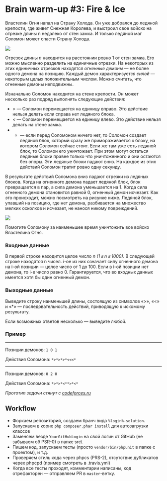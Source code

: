 Brain warm-up #3: Fire &amp; Ice
=============================

Властелин Огня напал на Страну Холода. Он уже добрался до ледяной крепости, где живет Снежная Королева, и выстроил свое войско на отрезке длины n недалеко от стен замка. И только ледяной маг Соломон может спасти Страну Холода.

![](http://codeforces.ru/renderer/aee1cfb37135b19939966d69d5e4382ddd348a0b.png)

Отрезок длины *n* находится на расстоянии ровно 1 от стен замка. Его можно мысленно разделить на единичные отрезки. На некоторых из этих единичных отрезков находятся *огненные демоны* — не более одного демона на позицию. Каждый демон характеризуется *силой* — некоторым целых положительным числом. Можно считать, что огненные демоны неподвижны.

Изначально Соломон находится на стене крепости. Он может несколько раз подряд выполнять следующие действия:

- *>* — Соломон перемещается на единицу вправо. Это действие нельзя делать если справа нет ледяного блока.
- *<* — Соломон перемещается на единицу влево. Это действие нельзя делать на стене замка.
- * — если перед Соломоном ничего нет, то Соломон создает ледяной блок, который сразу же примораживается к блоку, на котором Соломон сейчас стоит. Если же там уже есть ледяной блок, то Соломон его уничтожает. При этом могут остаться ледяные блоки правее только что уничтоженного и они остаются без опоры. Эти ледяные блоки падают вниз.
На каждое из этих действий Соломон тратит ровно одну секунду.

В результате действий Соломона вниз падают отрезки из ледяных блоков. Когда на огненного демона падает ледяной блок, блок превращается в пар, а сила демона уменьшается на 1. Когда сила огненного демона становится равной 0, огненный демон исчезает. Как это происходит, можно посмотреть на рисунке ниже. Ледяной блок, упавший на позицию, где нет демона, разбивается на множество мелких осколков и исчезает, не нанося никому повреждений.

![](http://codeforces.ru/renderer/2dbc4caf6a8e81eef496ed84076466bcfa978776.png)

Помогите Соломону за наименьшее время уничтожить все войско Властелина Огня.

### Входные данные
В первой строке находится целое число *n (1 ≤ n ≤ 1000)*. В следующей строке находятся n чисел. i-ое из них означает силу огненного демона на i-ой позиции — целое число от 1 до 100. Если в i-ой позиции нет демона, то i-е число равно 0. Гарантируется, что во входных данных имеется хотя бы один огненный демон.

### Выходные данные
Выведите строку наименьшей длины, состоящую из символов «>», «<» и «*» — последовательность действий, приводящую к искомому результату.

Если возможных ответов несколько — выведите любой.

### Пример
---
Позиции демонов: ```1 0 1```

Действия Соломона: ```*>*>*>*<<<*```

---

Позиции демонов: ```0 2 0```

Действия Соломона: ```*>*>*<**>*<*```


_Прототип задачи стянут с [codeforces.ru](http://codeforces.ru)_

## Workflow

- Форкаем репозиторий, создаем бранч вида `%login%-solution`.
- Запускаем в корне `php composer.phar install` для автозагрузки классов
- Заменяем везде `YourGitHubLogin` на свой логин от GitHub (не забываем об PSR-0) в папке src\
- Пишем код, запускаем тесты (просто `vendor/bin/phpunit` в папке с проектом), и т.д.
- Проверяем стиль кода через phpcs (PRS-2), отсутствие дубликатов черех phpcpd (пример смотреть в .travis.yml)
- Когда все тесты проходят, комментарии написаны, код отрефакторен — отправляем PR в `master`-ветку.